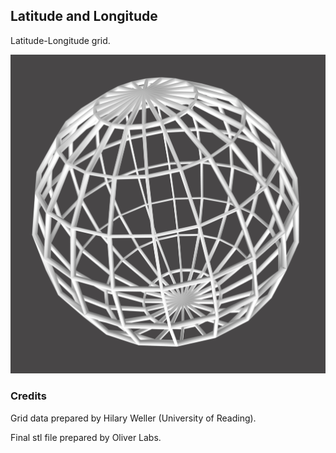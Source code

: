 ## Latitude and Longitude

Latitude-Longitude grid.

![](img/render_latlon.png)

### Credits
Grid data prepared by Hilary Weller (University of Reading).

Final stl file prepared by Oliver Labs.
